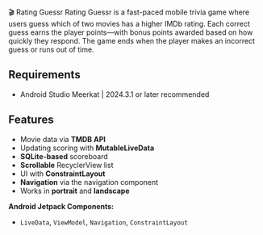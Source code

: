 🎬 Rating Guessr
Rating Guessr is a fast-paced mobile trivia game where users guess which of two movies has a higher IMDb rating. Each correct guess earns the player points—with bonus points awarded based on how quickly they respond. The game ends when the player makes an incorrect guess or runs out of time.

## Requirements
- Android Studio Meerkat | 2024.3.1 or later recommended

## Features
- Movie data via **TMDB API**
- Updating scoring with **MutableLiveData**
- **SQLite-based** scoreboard
- **Scrollable** RecyclerView list
- UI with **ConstraintLayout**
- **Navigation** via the navigation component
- Works in **portrait** and **landscape**
 
**Android Jetpack Components:**
- `LiveData`, `ViewModel`, `Navigation`, `ConstraintLayout`
